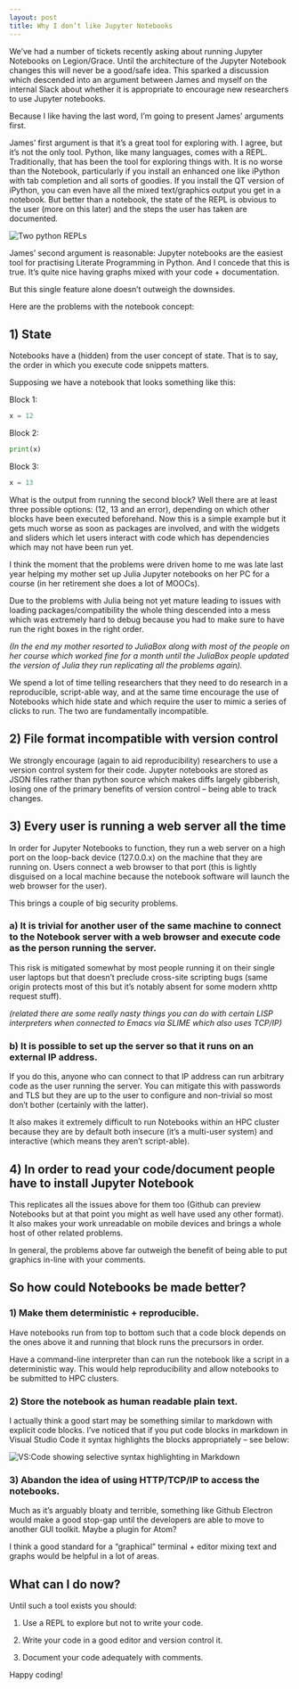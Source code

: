 ```yaml
---
layout: post
title: Why I don’t like Jupyter Notebooks
---
```


We’ve had a number of tickets recently asking about running Jupyter Notebooks on  Legion/Grace. Until the architecture of the Jupyter Notebook changes this will never be a good/safe idea.  This sparked a discussion which descended into an argument between James and myself on the internal Slack about whether it is appropriate to encourage new researchers to use Jupyter notebooks.

Because I like having the last word, I’m going to present James’ arguments first.  

James’ first argument is that it’s a great tool for exploring with.  I agree, but it’s not the only tool. Python, like many languages, comes with a REPL.  Traditionally, that has been the tool for exploring things with.  It is no worse than the Notebook, particularly if you install an enhanced one like iPython with tab completion and all sorts of goodies.  If you install the QT version of iPython, you can even have all the mixed text/graphics output you get in a notebook.  But better than a notebook, the state of the REPL is obvious to the user (more on this later) and the steps the user has taken are documented.

![Two python REPLs](/images/repl.png)

James’ second argument is reasonable: Jupyter notebooks are the easiest tool for practising Literate Programming in Python.  And I concede that this is true.  It’s quite nice having graphs mixed with your code + documentation.  

But this single feature alone doesn’t outweigh the downsides.

Here are the problems with the notebook concept:

## 1) State

Notebooks have a (hidden) from the user concept of state.  That is to say, the order in which you execute code snippets matters.

Supposing we have a notebook that looks something like this:

Block 1:
```python
x = 12
```

Block 2:
```python
print(x)
```

Block 3:
```python
x = 13
```

What is the output from running the second block?  Well there are at least three possible options: (12, 13 and an error), depending on which other blocks have been executed beforehand.  Now this is a simple example but it gets much worse as soon as packages are involved, and with the widgets and sliders which let users interact with code which has dependencies which may not have been run yet.

I think the moment that the problems were driven home to me was late last year helping my mother set up Julia Jupyter notebooks on her PC for a course (in her retirement she does a lot of MOOCs).

Due to the problems with Julia being not yet mature leading to issues with loading packages/compatibility the whole thing descended into a mess which was extremely hard to debug because you had to make sure to have run the right boxes in the right order.

*(In the end my mother resorted to JuliaBox along with most of the people on her course which worked fine for a month until the JuliaBox people updated the version of Julia they run replicating all the problems again).*

We spend a lot of time telling researchers that they need to do research in a reproducible, script-able way, and at the same time encourage the use of Notebooks which hide state and which require the user to mimic a series of clicks to run.  The two are fundamentally incompatible.

## 2) File format incompatible with version control

We strongly encourage (again to aid reproducibility) researchers to use a version control system for their code.  Jupyter notebooks are stored as JSON files rather than python source which makes diffs largely gibberish, losing one of the primary benefits of version control – being able to track changes.

## 3) Every user is running a web server all the time

In order for Jupyter Notebooks to function, they run a web server on a high port on the loop-back device (127.0.0.x) on the machine that they are running on.  Users connect a web browser to that port (this is lightly disguised on a local machine because the notebook software will launch the web browser for the user).

This brings a couple of big security problems.

### a) It is trivial for another user of the same machine to connect to the Notebook server with a web browser and execute code as the person running the server.  

This risk is mitigated somewhat by most people running it on their single user laptops but that doesn’t preclude cross-site scripting bugs (same origin protects most of this but it’s notably absent for some modern xhttp request stuff).

*(related there are some really nasty things you can do with certain LISP interpreters when connected to Emacs via SLIME which also uses  TCP/IP)*

### b) It is possible to set up the server so that it runs on an external IP address.  

If you do this, anyone who can connect to that IP address can run arbitrary code as the user running the server.  You can mitigate this with passwords and TLS but they are up to the user to configure and non-trivial so most don’t bother (certainly with the latter).

It also makes it extremely difficult to run Notebooks within an HPC cluster because they are by default both insecure (it’s a multi-user system) and interactive (which means they aren’t script-able).

## 4) In order to read your code/document people have to install Jupyter Notebook

This replicates all the issues above for them too (Github can preview Notebooks but at that point you might as well have used any other format).  It also makes your work unreadable on mobile devices and brings a whole host of other related problems.

In general, the problems above far outweigh the benefit of being able to put graphics in-line with your comments.

## So how could Notebooks be made better?

### 1) Make them deterministic + reproducible.

Have notebooks run from top to bottom such that a code block depends on the ones above it and running that block runs the precursors in order.

Have a command-line interpreter than can run the notebook like a script in a deterministic way.  This would help reproducibility and allow notebooks to be submitted to HPC clusters.

### 2) Store the notebook as human readable plain text.

I actually think a good start may be something similar to markdown with explicit code blocks.  I’ve noticed that if you put code blocks in markdown in Visual Studio Code it syntax highlights the blocks appropriately – see below:

![VS:Code showing selective syntax highlighting in Markdown](/images/vscode.png)

### 3) Abandon the idea of using HTTP/TCP/IP to access the notebooks.

Much as it’s arguably bloaty and terrible, something like Github Electron would make a good stop-gap until the developers are able to move to another GUI toolkit.  Maybe a plugin for Atom?

I think a good standard for a “graphical” terminal + editor mixing text and graphs would be helpful in a lot of areas.

## What can I do now?

Until such a tool exists you should:

1) Use a REPL to explore but not to write your code.

2) Write your code in a good editor and version control it.

3) Document your code adequately with comments.

Happy coding!